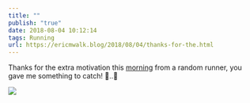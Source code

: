 ```yaml
---
title: ""
publish: "true"
date: 2018-08-04 10:12:14
tags: Running
url: https://ericmwalk.blog/2018/08/04/thanks-for-the.html
---
```


Thanks for the extra motivation this [morning](https://www.strava.com/activities/1746783494) from a random runner, you gave me something to catch! 🏃..🏃

![](https://ericmwalk.blog/uploads/2022/43effaf221.jpg)